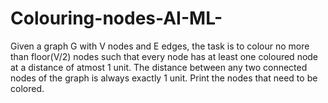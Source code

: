 # Colouring-nodes-AI-ML-

Given a graph G with V nodes and E edges, the task is to colour no more than floor(V/2) nodes such that every node has at least one coloured node at a distance of atmost 1 unit. The distance between any two connected nodes of the graph is always exactly 1 unit. Print the nodes that need to be colored.
